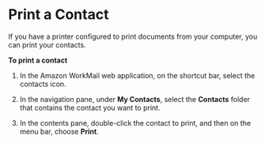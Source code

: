 # Print a Contact<a name="print_contact"></a>

If you have a printer configured to print documents from your computer, you can print your contacts\.

**To print a contact**

1. In the Amazon WorkMail web application, on the shortcut bar, select the contacts icon\.

1. In the navigation pane, under **My Contacts**, select the **Contacts** folder that contains the contact you want to print\.

1. In the contents pane, double\-click the contact to print, and then on the menu bar, choose **Print**\.